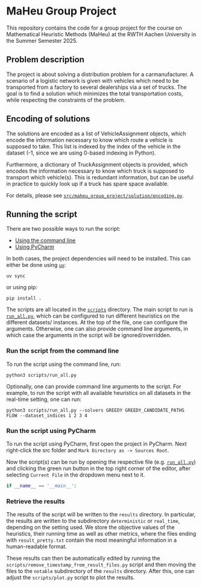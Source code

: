 # MaHeu Group Project

This repository contains the code for a group project for the course
on Mathematical Heuristic Methods (MaHeu) at the RWTH Aachen University
in the Summer Semester 2025.

## Problem description

The project is about solving a distribution problem for a carmanufacturer.
A scenario of a logistic network is given with vehicles which need to
be transported from a factory to several dealerships via a set of
trucks. The goal is to find a solution which minimizes the total
transportation costs, while respecting the constraints of the problem.

## Encoding of solutions

The solutions are encoded as a list of VehicleAssignment objects, which
encode the information necessary to know which route a vehicle is
supposed to take. This list is indexed by the index of the vehicle
in the dataset (-1, since we are using 0-based indexing in Python).

Furthermore, a dictionary of TruckAssignment objects is provided, which
encodes the information necessary to know which truck is supposed to
transport which vehicle(s). This is redundant information, but can
be useful in practice to quickly look up if a truck has spare space
available.

For details, please see [`src/maheu_group_project/solution/encoding.py`](src/maheu_group_project/solution/encoding.py).

## Running the script

There are two possible ways to run the script:

- [Using the command line](#run-the-script-using-the-command-line)
- [Using PyCharm](#run-the-script-using-pycharm)

In both cases, the project dependencies will need to be installed.
This can either be done using [`uv`](https://github.com/astral-sh/uv):

```commandline
uv sync
```

or using pip:

```commandline
pip install .
```

The scripts are all located in the [`scripts`](scripts) directory.
The main script to run is [`run_all.py`](scripts/run_all.py), which
can be configured to run different heuristics on the different datasets/
instances. At the top of the file, one can configure the arguments.
Otherwise, one can also provide command line arguments, in which case
the arguments in the script will be ignored/overridden.

### Run the script from the command line

To run the script using the command line, run:

```commandline
python3 scripts/run_all.py
```

Optionally, one can provide command line arguments to the script.
For example, to run the script with all available heuristics on all
datasets in the real-time setting, one can run:

```commandline
python3 scripts/run_all.py --solvers GREEDY GREEDY_CANDIDATE_PATHS FLOW --dataset_indices 1 2 3 4
```

### Run the script using PyCharm

To run the script using PyCharm, first open the project in PyCharm.
Next right-click the src folder and
`Mark Directory as -> Sources Root`.

Now the script(s) can be run by opening the respective file (e.g. [`run_all.py`](scripts/run_all.py))
and clicking the green run button in the top right corner of the editor,
after selecting `Current File` in the dropdown menu next to it.

```python 
if __name__ == '__main__':
```


### Retrieve the results

The results of the script will be written to the `results` directory.
In particular, the results are written to the subdirectory `deterministic`
or `real_time`, depending on the setting used. We store the objective
values of the heuristics, their running time as well as other metrics,
where the files ending with `result_pretty.txt` contain the most
meaningful information in a human-readable format.

These results can then be automatically edited by running the
`scripts/remove_timestamp_from_result_files.py` script and then moving
the files to the `notable` subdirectory of the `results` directory.
After this, one can adjust the `scripts/plot.py` script to plot the results.
